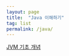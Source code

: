 ```yaml
---
layout: page 
title:  "Java 이해하기"
tag: list
permalink: /java/
---
```


[JVM 기초 개념][jvm architecture]

[jvm architecture]: https://m0mf.github.io/java/jvm/2025/04/15/jvm-architecture.html